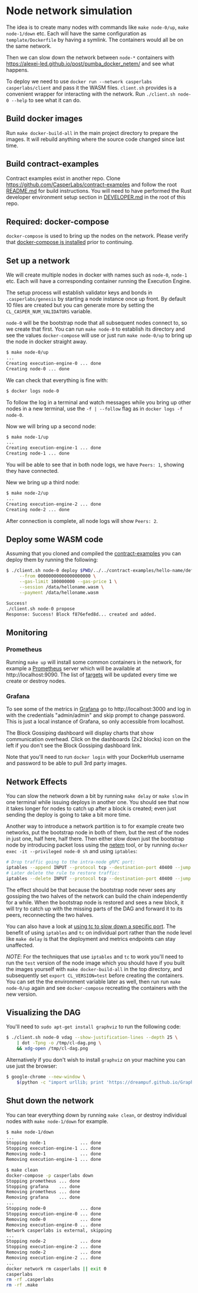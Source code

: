 # Node network simulation

The idea is to create many nodes with commands like `make node-0/up`, `make node-1/down` etc. Each will have the same configuration as `template/Dockerfile` by having a symlink. The containers would all be on the same network.

Then we can slow down the network between `node-*` containers with https://alexei-led.github.io/post/pumba_docker_netem/ and see what happens.

To deploy we need to use `docker run --network casperlabs casperlabs/client` and pass it the WASM files. `client.sh` provides is a convenient wrapper for interacting with the network. Run `./client.sh node-0 --help` to see what it can do.

## Build docker images

Run `make docker-build-all` in the main project directory to prepare the images. It will rebuild anything where the source code changed since last time.

## Build contract-examples

Contract examples exist in another repo.  Clone https://github.com/CasperLabs/contract-examples and follow the root [README.md](https://github.com/CasperLabs/contract-examples/blob/master/README.md) for build instructions.  You will need to have performed the Rust developer environment setup section in [DEVELOPER.md](https://github.com/CasperLabs/CasperLabs/blob/dev/DEVELOPER.md) in the root of this repo.

## Required: docker-compose

`docker-compose` is used to bring up the nodes on the network. Please verify that [docker-compose is installed](https://docs.docker.com/compose/install/) prior to continuing.

## Set up a network

We will create multiple nodes in docker with names such as `node-0`, `node-1` etc. Each will have a corresponding container running the Execution Engine.

The setup process will establish validator keys and bonds in `.casperlabs/genesis` by starting a node instance once up front. By default 10 files are created but you can generate more by setting the `CL_CASPER_NUM_VALIDATORS` variable.

`node-0` will be the bootstrap node that all subsequent nodes connect to, so we create that first. You can run `make node-0` to establish its directory and see the values `docker-compose` will use or just run `make node-0/up` to bring up the node in docker straight away.

```sh
$ make node-0/up
...
Creating execution-engine-0 ... done
Creating node-0 ... done
```

We can check that everything is fine with:

```sh
$ docker logs node-0
```

To follow the log in a terminal and watch messages while you bring up other nodes in a new terminal, use the `-f | --follow` flag as in `docker logs -f node-0`.

Now we will bring up a second node:

```sh
$ make node-1/up
...
Creating execution-engine-1 ... done
Creating node-1 ... done
```

You will be able to see that in both node logs, we have `Peers: 1`, showing they have connected.

New we bring up a third node:

```sh
$ make node-2/up
...
Creating execution-engine-2 ... done
Creating node-2 ... done
```

After connection is complete, all node logs will show `Peers: 2`.

## Deploy some WASM code

Assuming that you cloned and compiled the [contract-examples](https://github.com/CasperLabs/contract-examples) you can deploy them by running the following:

```sh
$ ./client.sh node-0 deploy $PWD/../../contract-examples/hello-name/define/target/wasm32-unknown-unknown/release\
     --from 00000000000000000000 \
     --gas-limit 100000000 --gas-price 1 \
     --session /data/helloname.wasm \
     --payment /data/helloname.wasm

Success!
./client.sh node-0 propose
Response: Success! Block f876efed8d... created and added.
```

## Monitoring

### Prometheus

Running `make up` will install some common containers in the network, for example a [Prometheus](https://prometheus.io) server which will be available at http://localhost:9090. The list of [targets](http://localhost:9090/targets) will be updated every time we create or destroy nodes.

### Grafana

To see some of the metrics in [Grafana](https://grafana.com/) go to http://localhost:3000 and log in with the credentials "admin/admin" and skip prompt to change password.  This is just a local instance of Grafana, so only accessible from localhost.  

The Block Gossiping dashboard will display charts that show communication overhead.  Click on the dashboards (2x2 blocks) icon on the left if you don't see the Block Gossiping dashboard link.  

Note that you'll need to run `docker login` with your DockerHub username and password to be able to pull 3rd party images.

## Network Effects

You can slow the network down a bit by running `make delay` or `make slow` in one terminal while issuing deploys in another one. You should see that now it takes longer for nodes to catch up after a block is created; even just sending the deploy is going to take a bit more time.

Another way to introduce a network partition is to for example create two networks, put the bootstrap node in both of them, but the rest of the nodes in just one, half here, half there. Then either slow down just the bootstrap node by introducing packet loss using the [netem](https://alexei-led.github.io/post/pumba_docker_netem/) tool, or by running `docker exec -it --privileged node-0 sh` and using `iptables`:

```sh
# Drop traffic going to the intra-node gRPC port:
iptables --append INPUT --protocol tcp --destination-port 40400 --jump DROP
# Later delete the rule to restore traffic:
iptables --delete INPUT --protocol tcp --destination-port 40400 --jump DROP
```

The effect should be that because the bootstrap node never sees any gossiping the two halves of the network can build the chain independently for a while. When the bootstrap node is restored and sees a new block, it will try to catch up with the missing parts of the DAG and forward it to its peers, reconnecting the two halves.

You can also have a look at [using tc to slow down a specific port](https://stackoverflow.com/questions/10694730/in-linux-simulate-slow-traffic-incoming-traffic-to-port-e-g-54000). The benefit of using `iptables` and `tc` on individual port rather than the node level like `make delay` is that the deployment and metrics endpoints can stay unaffected.

_NOTE_: For the techniques that use `iptables` and `tc` to work you'll need to run the `test` version of the node image which you should have if you built the images yourself with `make docker-build-all` in the top directory, and subsequently set `export CL_VERSION=test` before creating the containers. You can set the the environment variable later as well, then run run `make node-0/up` again and see `docker-compose` recreating the containers with the new version.

## Visualizing the DAG

You'll need to `sudo apt-get install graphviz` to run the following code:

```sh
$ ./client.sh node-0 vdag --show-justification-lines --depth 25 \
    | dot -Tpng -o /tmp/cl-dag.png \
    && xdg-open /tmp/cl-dag.png
```

Alternatively if you don't wish to install `graphviz` on your machine you can use just the browser:

```sh
$ google-chrome --new-window \
    $(python -c "import urllib; print 'https://dreampuf.github.io/GraphvizOnline/#' + urllib.quote('''$(./client.sh node-0 vdag --show-justification-lines --depth 25)''')")
```

## Shut down the network

You can tear everything down by running `make clean`, or destroy individual nodes with `make node-1/down` for example.

```sh
$ make node-1/down
...
Stopping node-1             ... done
Stopping execution-engine-1 ... done
Removing node-1             ... done
Removing execution-engine-1 ... done
```

```sh
$ make clean
docker-compose -p casperlabs down
Stopping prometheus ... done
Stopping grafana    ... done
Removing prometheus ... done
Removing grafana    ... done
...
Stopping node-0             ... done
Stopping execution-engine-0 ... done
Removing node-0             ... done
Removing execution-engine-0 ... done
Network casperlabs is external, skipping
...
Stopping node-2             ... done
Stopping execution-engine-2 ... done
Removing node-2             ... done
Removing execution-engine-2 ... done
...
docker network rm casperlabs || exit 0
casperlabs
rm -rf .casperlabs
rm -rf .make
```
